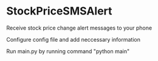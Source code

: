# StockPriceSMSAlert
Receive stock price change alert messages to your phone 

Configure config file and add neccessary information

Run main.py by running command "python main"

